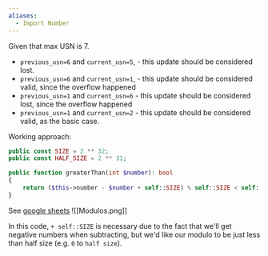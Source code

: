 ```yaml
---
aliases:
  - Import Number
---
```


Given that max USN is 7.

- `previous_usn=6` and `current_usn=5`, - this update should be considered lost.
- `previous_usn=6` and `current_usn=1`, - this update should be considered valid, since the overflow happened
- `previous_usn=1` and `current_usn=6` - this update should be considered lost, since the overflow happened
- `previous_usn=1` and `current_usn=2` - this update should be considered valid, as the basic case.

Working approach:

```php
public const SIZE = 2 ** 32;    
public const HALF_SIZE = 2 ** 31;

public function greaterThan(int $number): bool
{
    return ($this->number - $number + self::SIZE) % self::SIZE < self::HALF_SIZE;
}
```

See [google sheets](https://docs.google.com/spreadsheets/d/1pIy4Nx5lR-T9e4B8DcDpgrKUYHEfd9hfcnIQaCLMVb4/edit?gid=567874064#gid=567874064)
![[Modulos.png]]

In this code, `+ self::SIZE` is necessary due to the fact that we'll get negative numbers when subtracting, but we'd like our modulo to be just less than half size (e.g. `0` to `half size`).